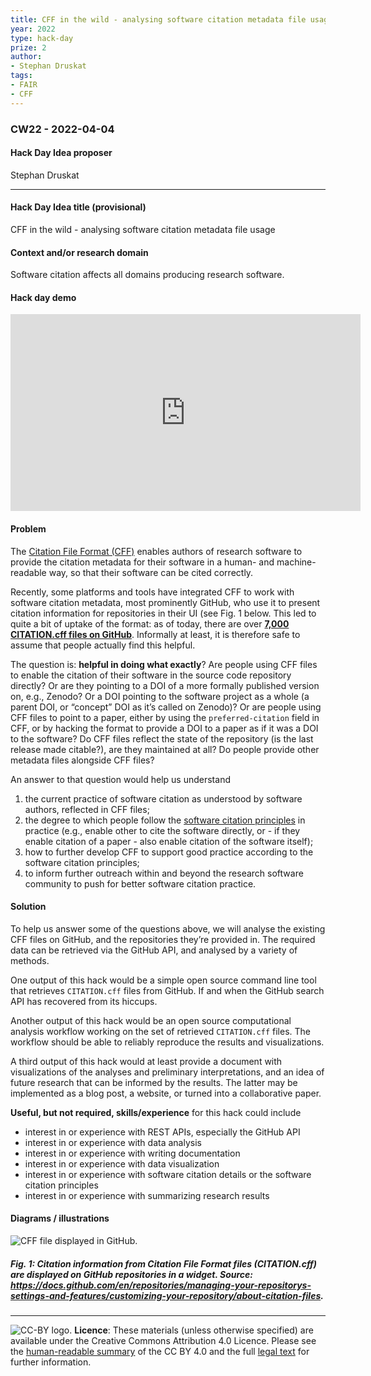 ```yaml
---
title: CFF in the wild - analysing software citation metadata file usage
year: 2022
type: hack-day
prize: 2
author:
- Stephan Druskat
tags:
- FAIR
- CFF
---
```


### CW22 - 2022-04-04

#### **Hack Day Idea proposer**

Stephan Druskat

---

#### **Hack Day Idea title (provisional)**

CFF in the wild - analysing software citation metadata file usage


#### **Context and/or research domain**

Software citation affects all domains producing research software.

#### Hack day demo

<iframe width="560" height="315" src="https://www.youtube.com/embed/dxlELPJDOtc" title="YouTube video player" frameborder="0" allow="accelerometer; autoplay; clipboard-write; encrypted-media; gyroscope; picture-in-picture; web-share" allowfullscreen></iframe>


#### **Problem**

The [Citation File Format (CFF)](https://citation-file-format.github.io/) enables authors of research software to provide the citation metadata for their software in a human- and machine-readable way, so that their software can be cited correctly.

Recently, some platforms and tools have integrated CFF to work with software citation metadata, most prominently GitHub, who use it to present citation information for repositories in their UI (see Fig. 1 below. This led to quite a bit of uptake of the format: as of today, there are over **[7,000 CITATION.cff files on GitHub](https://github.com/sdruskat/cfftracker)**. Informally at least, it is therefore safe to assume that people actually find this helpful.

The question is: **helpful in doing what exactly**? Are people using CFF files to enable the citation of their software in the source code repository directly? Or are they pointing to a DOI of a more formally published version on, e.g., Zenodo? Or a DOI pointing to the software project as a whole (a parent DOI, or “concept” DOI as it’s called on Zenodo)? Or are people using CFF files to point to a paper, either by using the `preferred-citation` field in CFF, or by hacking the format to provide a DOI to a paper as if it was a DOI to the software? Do CFF files reflect the state of the repository (is the last release made citable?), are they maintained at all? Do people provide other metadata files alongside CFF files?

An answer to that question would help us understand

1. the current practice of software citation as understood by software authors, reflected in CFF files;
2. the degree to which people follow the [software citation principles](https://peerj.com/articles/cs-86/) in practice (e.g., enable other to cite the software directly, or - if they enable citation of a paper - also enable citation of the software itself);
3. how to further develop CFF to support good practice according to the software citation principles;
4. to inform further outreach within and beyond the research software community to push for better software citation practice.


#### **Solution**

To help us answer some of the questions above, we will analyse the existing CFF files on GitHub, and the repositories they’re provided in. The required data can be retrieved via the GitHub API, and analysed by a variety of methods.

One output of this hack would be a simple open source command line tool that retrieves `CITATION.cff` files from GitHub. If and when the GitHub search API has recovered from its hiccups.

Another output of this hack would be an open source computational analysis workflow working on the set of retrieved `CITATION.cff` files. The workflow should be able to reliably reproduce the results and visualizations.

A third output of this hack would at least provide a document with visualizations of the analyses and preliminary interpretations, and an idea of future research that can be informed by the results. The latter may be implemented as a blog post, a website, or turned into a collaborative paper.

**Useful, but not required, skills/experience** for this hack could include 

* interest in or experience with REST APIs, especially the GitHub API
* interest in or experience with data analysis
* interest in or experience with writing documentation
* interest in or experience with data visualization
* interest in or experience with software citation details or the software citation principles
* interest in or experience with summarizing research results

#### **Diagrams / illustrations**

![CFF file displayed in GitHub.](../images/cw22-cff-format.png)

##### Fig. 1: Citation information from Citation File Format files (CITATION.cff) are displayed on GitHub repositories in a widget. Source: https://docs.github.com/en/repositories/managing-your-repositorys-settings-and-features/customizing-your-repository/about-citation-files.


---
![CC-BY logo.](../images/cc-by.png)
 **Licence**: These materials (unless otherwise specified) are available under the Creative Commons Attribution 4.0 Licence. Please see the [human-readable summary](https://www.google.com/url?q=https://creativecommons.org/licenses/by/4.0/&sa=D&source=editors&ust=1647286731518666&usg=AOvVaw2FFf_xI0R6qiDobWLeobg0) of the CC BY 4.0 and the full [legal text](https://www.google.com/url?q=https://creativecommons.org/licenses/by/4.0/legalcode&sa=D&source=editors&ust=1647286731519367&usg=AOvVaw1MdoS3iufm50t5PkSYHOSt) for further information.
